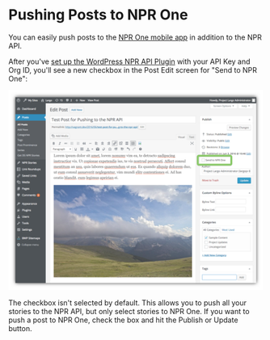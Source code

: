 # Pushing Posts to NPR One 

You can easily push posts to the [NPR One mobile app](http://www.npr.org/about/products/npr-one/) in addition to the NPR API. 

After you've [set up the WordPress NPR API Plugin](settings.md) with your API Key and Org ID, you'll see a new checkbox in the Post Edit screen for "Send to NPR One":

![Send to NPR One checkbox in the WordPress post edit screen](/assets/test-post-npr-one.png)

The checkbox isn't selected by default. This allows you to push all your stories to the NPR API, but only select stories to NPR One. If you want to push a post to NPR One, check the box and hit the Publish or Update button. 